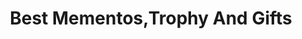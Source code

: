 ---
title: "Best Mementos,Trophy And Gifts"
url: /vengara/best-mementos-trophy-and-gifts/
shop: gift
---